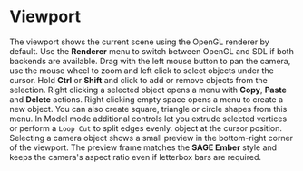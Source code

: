 # Viewport

The viewport shows the current scene using the OpenGL renderer by default.
Use the **Renderer** menu to switch between OpenGL and SDL if both backends are available.
Drag with the left mouse button to pan the camera, use the mouse wheel to zoom
and left click to select objects under the cursor.
Hold **Ctrl** or **Shift** and click to add or remove objects from the selection.
Right clicking a selected object opens a menu with **Copy**, **Paste** and
**Delete** actions. Right clicking empty space opens a menu to create a new
object. You can also create square, triangle or circle shapes from this menu.
In Model mode additional controls let you extrude selected vertices or perform
a ``Loop Cut`` to split edges evenly.
object at the cursor position. Selecting a camera object shows a small preview
in the bottom-right corner of the viewport. The preview frame matches the
**SAGE Ember** style and keeps the camera's aspect ratio even if letterbox bars
are required.
